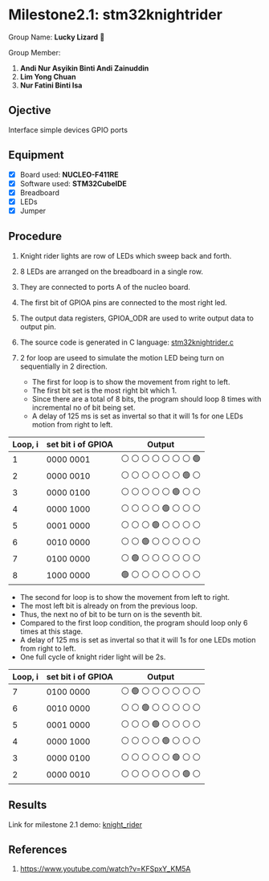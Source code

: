 # Milestone2.1: stm32knightrider
Group Name: **Lucky Lizard** :lizard:

Group Member: 
1. **Andi Nur Asyikin Binti Andi Zainuddin**
2. **Lim Yong Chuan**
3. **Nur Fatini Binti Isa**

## Ojective
Interface simple devices GPIO ports
## Equipment
- [x] Board used: **NUCLEO-F411RE**
- [x] Software used: **STM32CubeIDE**
- [x] Breadboard
- [x] LEDs
- [x] Jumper

## Procedure
1. Knight rider lights are row of LEDs which sweep back and forth.
2. 8 LEDs are arranged on the breadboard in a single row.
3. They are connected to ports A of the nucleo board.
4. The first bit of GPIOA pins are connected to the most right led.
5. The output data registers, GPIOA_ODR are used to write output data to output pin.
5. The source code is generated in C language: [stm32knightrider.c](https://github.com/LuckyLizard-MKEL1123/stm32knightrider/blob/main/stm32knightrider.c)
6. 2 for loop are useed to simulate the motion LED being turn on sequentially in 2 direction.

   - The first for loop is to show the movement from right to left. 
   - The first bit set is the most right bit which 1.
   - Since there are a total of 8 bits, the program should loop 8 times with incremental no of bit being set.
   - A delay of 125 ms is set as invertal so that it will 1s for one LEDs motion from right to left.
   
| Loop, i | set bit i of GPIOA | Output |
|---------|--------------------|--------|
| 1 | 0000 0001 | :white_circle: :white_circle: :white_circle: :white_circle: :white_circle: :white_circle: :white_circle: :green_circle: |
| 2 | 0000 0010 | :white_circle: :white_circle: :white_circle: :white_circle: :white_circle: :white_circle: :green_circle: :white_circle: |
| 3 | 0000 0100 | :white_circle: :white_circle: :white_circle: :white_circle: :white_circle: :green_circle: :white_circle: :white_circle: |
| 4 | 0000 1000 | :white_circle: :white_circle: :white_circle: :white_circle: :green_circle: :white_circle: :white_circle: :white_circle: |
| 5 | 0001 0000 | :white_circle: :white_circle: :white_circle: :green_circle: :white_circle: :white_circle: :white_circle: :white_circle: |
| 6 | 0010 0000 | :white_circle: :white_circle: :green_circle: :white_circle: :white_circle: :white_circle: :white_circle: :white_circle: |
| 7 | 0100 0000 | :white_circle: :green_circle: :white_circle: :white_circle: :white_circle: :white_circle: :white_circle: :white_circle: |
| 8 | 1000 0000 | :green_circle: :white_circle: :white_circle: :white_circle: :white_circle: :white_circle: :white_circle: :white_circle: |

   - The second for loop is to show the movement from left to right.
   - The most left bit is already on from the previous loop.
   - Thus, the next no of bit to be turn on is the seventh bit.
   - Compared to the first loop condition, the program should loop only 6 times at this stage.
   - A delay of 125 ms is set as invertal so that it will 1s for one LEDs motion from right to left.
   - One full cycle of knight rider light will be 2s.
   
| Loop, i | set bit i of GPIOA | Output |
|---------|--------------------|--------|
| 7 | 0100 0000 | :white_circle: :green_circle: :white_circle: :white_circle: :white_circle: :white_circle: :white_circle: :white_circle: |
| 6 | 0010 0000 | :white_circle: :white_circle: :green_circle: :white_circle: :white_circle: :white_circle: :white_circle: :white_circle: |
| 5 | 0001 0000 | :white_circle: :white_circle: :white_circle: :green_circle: :white_circle: :white_circle: :white_circle: :white_circle: |
| 4 | 0000 1000 | :white_circle: :white_circle: :white_circle: :white_circle: :green_circle: :white_circle: :white_circle: :white_circle: |
| 3 | 0000 0100 | :white_circle: :white_circle: :white_circle: :white_circle: :white_circle: :green_circle: :white_circle: :white_circle: |
| 2 | 0000 0010 | :white_circle: :white_circle: :white_circle: :white_circle: :white_circle: :white_circle: :green_circle: :white_circle: |

## Results
Link for milestone 2.1 demo: [knight_rider](link)
## References
1. https://www.youtube.com/watch?v=KFSpxY_KM5A
